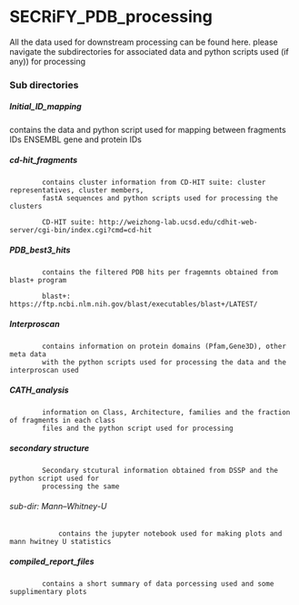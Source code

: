 # SECRiFY_PDB_processing

All the data used for downstream processing can be found here. please navigate the 
subdirectories for associated data and python scripts used (if any)) for processing
    

### Sub directories

##### 	Initial_ID_mapping	
contains the data and python script used for mapping between fragments IDs ENSEMBL gene and protein IDs
	
#####	cd-hit_fragments
			contains cluster information from CD-HIT suite: cluster representatives, cluster members, 
			fastA sequences and python scripts used for processing the clusters
			
	        CD-HIT suite: http://weizhong-lab.ucsd.edu/cdhit-web-server/cgi-bin/index.cgi?cmd=cd-hit
	                     
#####	PDB_best3_hits
			contains the filtered PDB hits per fragemnts obtained from blast+ program
			
	        blast+: https://ftp.ncbi.nlm.nih.gov/blast/executables/blast+/LATEST/
	                     
#####	Interproscan
			contains information on protein domains (Pfam,Gene3D), other meta data 
			with the python scripts used for processing the data and the interproscan used
                         
    
    
#####	CATH_analysis
			information on Class, Architecture, families and the fraction of fragments in each class 
			files and the python script used for processing
    
    
#####	secondary structure
			Secondary stcutural information obtained from DSSP and the python script used for 
			processing the same
    
######		sub-dir: Mann–Whitney-U
				contains the jupyter notebook used for making plots and mann hwitney U statistics
                         
                       
#####	compiled_report_files
			contains a short summary of data porcessing used and some supplimentary plots 
	
	
 
